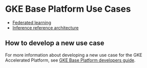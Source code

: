 # GKE Base Platform Use Cases

- [Federated learning](/docs/platforms/gke/base/use-cases/federated-learning/README.md)
- [Inference reference architecture](/docs/platforms/gke/base/use-cases/inference-ref-arch/README.md)

## How to develop a new use case

For more information about developing a new use case for the GKE Accelerated
Platform, see
[GKE Base Platform developers guide](/platforms/gke/base/use-cases/DEVELOPER.md).
